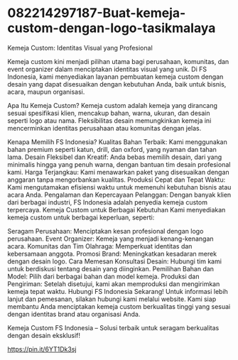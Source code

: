 # 082214297187-Buat-kemeja-custom-dengan-logo-tasikmalaya
Kemeja Custom: Identitas Visual yang Profesional

Kemeja custom kini menjadi pilihan utama bagi perusahaan, komunitas, dan event organizer dalam menciptakan identitas visual yang unik. Di FS Indonesia, kami menyediakan layanan pembuatan kemeja custom dengan desain yang dapat disesuaikan dengan kebutuhan Anda, baik untuk bisnis, acara, maupun organisasi.

Apa Itu Kemeja Custom?
Kemeja custom adalah kemeja yang dirancang sesuai spesifikasi klien, mencakup bahan, warna, ukuran, dan desain seperti logo atau nama. Fleksibilitas desain memungkinkan kemeja ini mencerminkan identitas perusahaan atau komunitas dengan jelas.

Kenapa Memilih FS Indonesia?
Kualitas Bahan Terbaik: Kami menggunakan bahan premium seperti katun, drill, dan oxford, yang nyaman dan tahan lama.
Desain Fleksibel dan Kreatif: Anda bebas memilih desain, dari yang minimalis hingga yang penuh warna, dengan bantuan tim desain profesional kami.
Harga Terjangkau: Kami menawarkan paket yang disesuaikan dengan anggaran tanpa mengorbankan kualitas.
Produksi Cepat dan Tepat Waktu: Kami mengutamakan efisiensi waktu untuk memenuhi kebutuhan bisnis atau acara Anda.
Pengalaman dan Kepercayaan Pelanggan: Dengan banyak klien dari berbagai industri, FS Indonesia adalah penyedia kemeja custom terpercaya.
Kemeja Custom untuk Berbagai Kebutuhan
Kami menyediakan kemeja custom untuk berbagai keperluan, seperti:

Seragam Perusahaan: Menciptakan kesan profesional dengan logo perusahaan.
Event Organizer: Kemeja yang menjadi kenang-kenangan acara.
Komunitas dan Tim Olahraga: Memperkuat identitas dan kebersamaan anggota.
Promosi Brand: Meningkatkan kesadaran merek dengan desain logo.
Cara Memesan
Konsultasi Desain: Hubungi tim kami untuk berdiskusi tentang desain yang diinginkan.
Pemilihan Bahan dan Model: Pilih dari berbagai bahan dan model kemeja.
Produksi dan Pengiriman: Setelah disetujui, kami akan memproduksi dan mengirimkan kemeja tepat waktu.
Hubungi FS Indonesia Sekarang! Untuk informasi lebih lanjut dan pemesanan, silakan hubungi kami melalui website. Kami siap membantu Anda menciptakan kemeja custom berkualitas tinggi yang sesuai dengan identitas brand atau organisasi Anda.

Kemeja Custom FS Indonesia – Solusi terbaik untuk seragam berkualitas dengan desain eksklusif!

https://pin.it/6YT1Dk3sj
